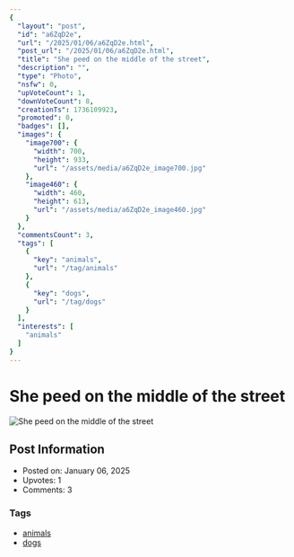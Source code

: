 ```yaml
---
{
  "layout": "post",
  "id": "a6ZqD2e",
  "url": "/2025/01/06/a6ZqD2e.html",
  "post_url": "/2025/01/06/a6ZqD2e.html",
  "title": "She peed on the middle of the street",
  "description": "",
  "type": "Photo",
  "nsfw": 0,
  "upVoteCount": 1,
  "downVoteCount": 8,
  "creationTs": 1736109923,
  "promoted": 0,
  "badges": [],
  "images": {
    "image700": {
      "width": 700,
      "height": 933,
      "url": "/assets/media/a6ZqD2e_image700.jpg"
    },
    "image460": {
      "width": 460,
      "height": 613,
      "url": "/assets/media/a6ZqD2e_image460.jpg"
    }
  },
  "commentsCount": 3,
  "tags": [
    {
      "key": "animals",
      "url": "/tag/animals"
    },
    {
      "key": "dogs",
      "url": "/tag/dogs"
    }
  ],
  "interests": [
    "animals"
  ]
}
---
```


# She peed on the middle of the street

![She peed on the middle of the street](/assets/media/a6ZqD2e_image700.jpg)

## Post Information

- Posted on: January 06, 2025
- Upvotes: 1
- Comments: 3

### Tags

- [animals](/tag/animals)
- [dogs](/tag/dogs)
